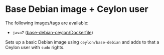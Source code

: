 # Base Debian image + Ceylon user

The following images/tags are available:

 - `java7` ([base-debian-ceylon/Dockerfile](https://github.com/ceylon-docker/base-debian-ceylon/blob/java7/Dockerfile))

 Sets up a basic Debian image using `ceylon/base-debian` and adds to that a Ceylon user with `sudo` rights.
